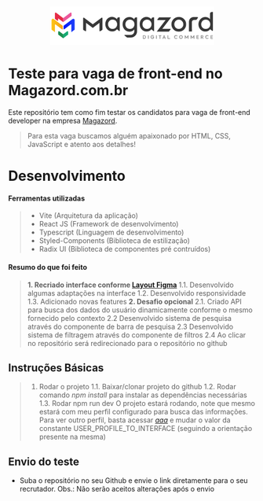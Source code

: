 <div align='center'>
 
![Magazord](src/assets/logo-magazord.png)
 
 </div>

# Teste para vaga de front-end no Magazord.com.br
Este repositório tem como fim testar os candidatos para vaga de front-end developer na empresa [Magazord](https://magazord.com.br).
> Para esta vaga buscamos alguém apaixonado por HTML, CSS, JavaScript e atento aos detalhes!

# Desenvolvimento
#### Ferramentas utilizadas
> * Vite (Arquitetura da aplicação)
> * React JS (Framework de desenvolvimento)
> * Typescript (Linguagem de desenvolvimento)
> * Styled-Components (Biblioteca de estilização)
> * Radix UI (Biblioteca de componentes pré contruídos)
#### Resumo do que foi feito
> **1. Recriado interface conforme [Layout Figma](https://www.figma.com/file/sf1CmqcEZbUzkeZOA4AUGj/TESTE-FRONT-MAGAZORD?node-id=0%3A1)**
> 1.1. Desenvolvido algumas adaptações na interface
> 1.2. Desenvolvido responsividade
> 1.3. Adicionado novas features
> **2. Desafio opcional**
> 2.1. Criado API para busca dos dados do usuário dinamicamente conforme o mesmo fornecido pelo contexto
> 2.2 Desenvolvido sistema de pesquisa através do componente de barra de pesquisa
> 2.3 Desenvolvido sistema de filtragem através do componente de filtros
> 2.4 Ao clicar no repositório será redirecionado para o repositório no github

## Instruções Básicas
> 1. Rodar o projeto
> 1.1. Baixar/clonar projeto do github
> 1.2. Rodar comando _npm install_ para instalar as dependências necessárias
> 1.3. Rodar npm run dev
O projeto estará rodando, note que mesmo estará com meu perfil configurado para busca das informações.
Para ver outro perfil, basta acessar _[aaa](src/contexts/ContextUserGithubProvider/Interfaces/user.ts)_ e mudar o valor da constante USER_PROFILE_TO_INTERFACE (seguindo a orientação presente na mesma)
## Envio do teste
* Suba o repositório no seu Github e envie o link diretamente para o seu recrutador. Obs.: Não serão aceitos alterações após o envio
